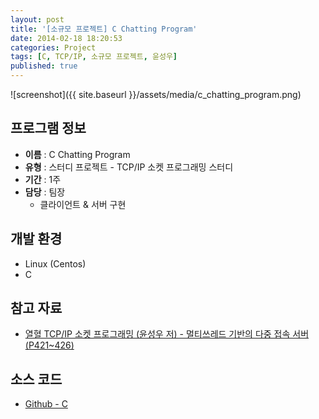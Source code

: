 ```yaml
---
layout: post
title: '[소규모 프로젝트] C Chatting Program'
date: 2014-02-18 18:20:53
categories: Project
tags: [C, TCP/IP, 소규모 프로젝트, 윤성우]
published: true
---
```


![screenshot]({{ site.baseurl }}/assets/media/c_chatting_program.png)

## 프로그램 정보

* **이름** : C Chatting Program
* **유형** : 스터디 프로젝트 - TCP/IP 소켓 프로그래밍 스터디
* **기간** : 1주
* **담당** : 팀장
	* 클라이언트 & 서버 구현

## 개발 환경

* Linux (Centos)
* C

## 참고 자료

* [열혈 TCP/IP 소켓 프로그래밍 (윤성우 저) - 멀티쓰레드 기반의 다중 접속 서버 (P421~426)](http://book.naver.com/bookdb/book_detail.nhn?bid=6190577)

## 소스 코드

* [Github - C](https://github.com/egaoneko/Chat_C)

